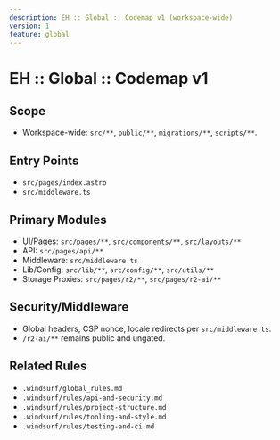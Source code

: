 ```yaml
---
description: EH :: Global :: Codemap v1 (workspace-wide)
version: 1
feature: global
---
```


# EH :: Global :: Codemap v1

## Scope

- Workspace-wide: `src/**`, `public/**`, `migrations/**`, `scripts/**`.

## Entry Points

- `src/pages/index.astro`
- `src/middleware.ts`

## Primary Modules

- UI/Pages: `src/pages/**`, `src/components/**`, `src/layouts/**`
- API: `src/pages/api/**`
- Middleware: `src/middleware.ts`
- Lib/Config: `src/lib/**`, `src/config/**`, `src/utils/**`
- Storage Proxies: `src/pages/r2/**`, `src/pages/r2-ai/**`

## Security/Middleware

- Global headers, CSP nonce, locale redirects per `src/middleware.ts`.
- `/r2-ai/**` remains public and ungated.

## Related Rules

- `.windsurf/global_rules.md`
- `.windsurf/rules/api-and-security.md`
- `.windsurf/rules/project-structure.md`
- `.windsurf/rules/tooling-and-style.md`
- `.windsurf/rules/testing-and-ci.md`
